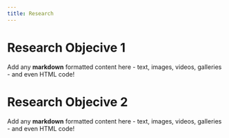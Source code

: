 ```yaml
---
title: Research
---
```


# Research Objecive 1
Add any **markdown** formatted content here - text, images, videos, galleries - and even HTML code!

# Research Objecive 2
Add any **markdown** formatted content here - text, images, videos, galleries - and even HTML code!
